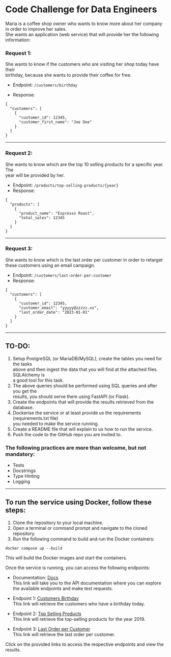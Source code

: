 # Code Challenge for Data Engineers
Maria is a coffee shop owner who wants to know more about her company in order to
improve her sales.  
She wants an application (web service) that will provide her the following information:
### Request 1: 
She wants to know if the customers who are visiting her shop today have their  
birthday, because she wants to provide their coffee for free.

- Endpoint: `/customers/birthday`

- Response:
```
{
  "customers": [
    {
      "customer_id": 12345,
      "customer_first_name": "Joe Doe"
    }
  ]
}
```
***
### Request 2: 
She wants to know which are the top 10 selling products for a specific year. The  
year will be provided by her.
- Endpoint: `/products/top-selling-products/{year}`
- Response:
```
{
  "products": [
    {
      "product_name": "Espresso Roast",
      "total_sales": 12345
    }
  ]
}
```
***
### Request 3:
 She wants to know which is the last order per customer in order to retarget  
these customers using an email campaign.
- Endpoint: `/customers/last-order-per-customer`
- Response:
```
{
  "customers": [
    {
      "customer_id": 12345,
      "customer_email": "yyyyy@zzzzz.xx",
      "last_order_date": "2023-01-01"
    }
  ]
}
```
***
## TO-DO:
1) Setup PostgreSQL (or MariaDB/MySQL), create the tables you need for the tasks  
  above and then ingest the data that you will find at the attached files. SQLAlchemy is  
  a good tool for this task.  
2) The above queries should be performed using SQL queries and after you get the  
  results, you should serve them using FastAPI (or Flask).  
3) Create the endpoints that will provide the results retrieved from the database.  
4) Dockerise the service or at least provide us the requirements (requirements.txt file)  
  you needed to make the service running.  
5) Create a README file that will explain to us how to run the service.  
6) Push the code to the GitHub repo you are invited to.  

### The following practices are more than welcome, but not mandatory:
- Tests
- Docstrings
- Type Hinting
- Logging
***
## To run the service using Docker, follow these steps:

1) Clone the repository to your local machine.  
2) Open a terminal or command prompt and navigate to the cloned repository.  
3) Run the following command to build and run the Docker containers:  
```
docker compose up --build
```
  This will build the Docker images and start the containers.  

Once the service is running, you can access the following endpoints:

- Documentation: [Docs](http://127.0.0.1:8008/docs)  
This link will take you to the API documentation where you can explore the available endpoints and make test requests.

- Endpoint 1: [Customers Birthday](http://127.0.0.1:8008/customers/birthday)  
This link will retrieve the customers who have a birthday today.

- Endpoint 2: [Top Selling Products](http://127.0.0.1:8008/products/top-selling-products/2019)    
This link will retrieve the top-selling products for the year 2019.

- Endpoint 3: [Last Order per Customer](http://127.0.0.1:8008/customers/last-order-per-customer)   
This link will retrieve the last order per customer.

Click on the provided links to access the respective endpoints and view the results.

